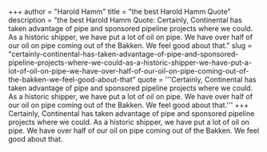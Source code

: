 +++
author = "Harold Hamm"
title = "the best Harold Hamm Quote"
description = "the best Harold Hamm Quote: Certainly, Continental has taken advantage of pipe and sponsored pipeline projects where we could. As a historic shipper, we have put a lot of oil on pipe. We have over half of our oil on pipe coming out of the Bakken. We feel good about that."
slug = "certainly-continental-has-taken-advantage-of-pipe-and-sponsored-pipeline-projects-where-we-could-as-a-historic-shipper-we-have-put-a-lot-of-oil-on-pipe-we-have-over-half-of-our-oil-on-pipe-coming-out-of-the-bakken-we-feel-good-about-that"
quote = '''Certainly, Continental has taken advantage of pipe and sponsored pipeline projects where we could. As a historic shipper, we have put a lot of oil on pipe. We have over half of our oil on pipe coming out of the Bakken. We feel good about that.'''
+++
Certainly, Continental has taken advantage of pipe and sponsored pipeline projects where we could. As a historic shipper, we have put a lot of oil on pipe. We have over half of our oil on pipe coming out of the Bakken. We feel good about that.
